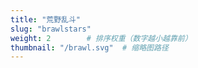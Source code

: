 ```yaml
---
title: "荒野乱斗"
slug: "brawlstars"
weight: 2        # 排序权重（数字越小越靠前）
thumbnail: "/brawl.svg"  # 缩略图路径
---
```

